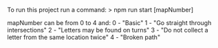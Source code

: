 To run this project run a command: > npm run start [mapNumber]

mapNumber can be from 0 to 4 and:
0 - "Basic"
1 - "Go straight through intersections"
2 - "Letters may be found on turns"
3 - "Do not collect a letter from the same location twice"
4 - "Broken path"
